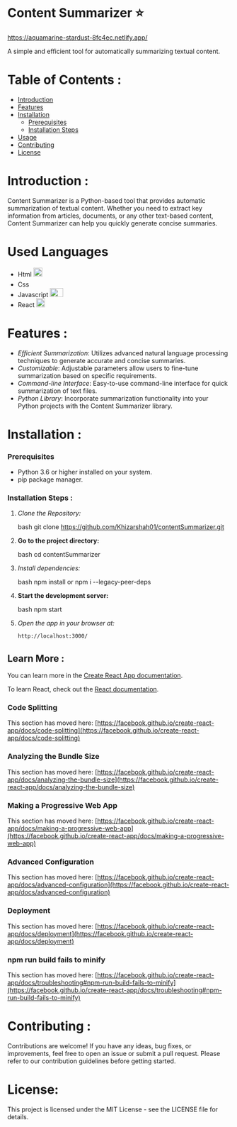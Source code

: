 # Content Summarizer ⭐

<!-- ![Content Summarizer Logo](https://link.to/your/logo.png) -->
https://aquamarine-stardust-8fc4ec.netlify.app/


A simple and efficient tool for automatically summarizing textual content.

# Table of Contents :

- [Introduction](#introduction)
- [Features](#features)
- [Installation](#installation)
  - [Prerequisites](#prerequisites)
  - [Installation Steps](#installation-steps)
- [Usage](#usage)
- [Contributing](#contributing)
- [License](#license)


# Introduction :

Content Summarizer is a Python-based tool that provides automatic summarization of textual content. Whether you need to extract key information from articles, documents, or any other text-based content, Content Summarizer can help you quickly generate concise summaries.

# Used Languages

- Html <img src="https://encrypted-tbn0.gstatic.com/images?q=tbn:ANd9GcQpngGRjYX1ca7qAADU3K6eGLj7ShQE3L2otdzfryl_Y9Ht2QRoQKYQbsXd36XIxMbYOw0&usqp=CAU" width="20" height="20">
- Css <img src="https://upload.wikimedia.org/wikipedia/commons/thumb/d/d5/CSS3_logo_and_wordmark.svg/1200px-CSS3_logo_and_wordmark.svg.png" width="15" height="20">
- Javascript <img src="https://1000logos.net/wp-content/uploads/2020/09/JavaScript-Logo.png" width="30" height="20">
- React <img src="https://cdn4.iconfinder.com/data/icons/logos-3/600/React.js_logo-512.png" width="20" height="20">

# Features :

- *Efficient Summarization*: Utilizes advanced natural language processing techniques to generate accurate and concise summaries.
- *Customizable*: Adjustable parameters allow users to fine-tune summarization based on specific requirements.
- *Command-line Interface*: Easy-to-use command-line interface for quick summarization of text files.
- *Python Library*: Incorporate summarization functionality into your Python projects with the Content Summarizer library.


# Installation :

### Prerequisites

- Python 3.6 or higher installed on your system.
- pip package manager.

### Installation Steps :

1. *Clone the Repository:*

   bash
   git clone https://github.com/Khizarshah01/contentSummarizer.git
2. **Go to the project directory:**

   bash
   cd contentSummarizer
3. *Install dependencies:*

   bash
   npm install
      or
   npm i --legacy-peer-deps
4. **Start the development server:**

   bash
   npm start
5. *Open the app in your browser at:*

    ```bash
    http://localhost:3000/
## Learn More :

You can learn more in the [Create React App documentation](https://facebook.github.io/create-react-app/docs/getting-started).

To learn React, check out the [React documentation](https://reactjs.org/).

### Code Splitting

This section has moved here: [https://facebook.github.io/create-react-app/docs/code-splitting](https://facebook.github.io/create-react-app/docs/code-splitting)

### Analyzing the Bundle Size

This section has moved here: [https://facebook.github.io/create-react-app/docs/analyzing-the-bundle-size](https://facebook.github.io/create-react-app/docs/analyzing-the-bundle-size)

### Making a Progressive Web App

This section has moved here: [https://facebook.github.io/create-react-app/docs/making-a-progressive-web-app](https://facebook.github.io/create-react-app/docs/making-a-progressive-web-app)

### Advanced Configuration

This section has moved here: [https://facebook.github.io/create-react-app/docs/advanced-configuration](https://facebook.github.io/create-react-app/docs/advanced-configuration)

### Deployment

This section has moved here: [https://facebook.github.io/create-react-app/docs/deployment](https://facebook.github.io/create-react-app/docs/deployment)

### npm run build fails to minify

This section has moved here: [https://facebook.github.io/create-react-app/docs/troubleshooting#npm-run-build-fails-to-minify](https://facebook.github.io/create-react-app/docs/troubleshooting#npm-run-build-fails-to-minify)

# Contributing :
Contributions are welcome! If you have any ideas, bug fixes, or improvements, feel free to open an issue or submit a pull request. Please refer to our contribution guidelines before getting started.

# License:

This project is licensed under the MIT License - see the LICENSE file for details.